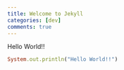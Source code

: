 ```yaml
---
title: Welcome to Jekyll
categories: [dev]
comments: true
---
```


Hello World!!

```ruby
System.out.println("Hello World!!")
```
